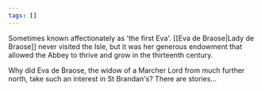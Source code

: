 ```yaml
---
tags: []
---
```

Sometimes known affectionately as 'the first Eva'. [[Eva de Braose|Lady de Braose]] never visited the Isle, but it was her generous endowment that allowed the Abbey to thrive and grow in the thirteenth century.

Why did Eva de Braose, the widow of a Marcher Lord from much further north, take such an interest in St Brandan's? There are stories…